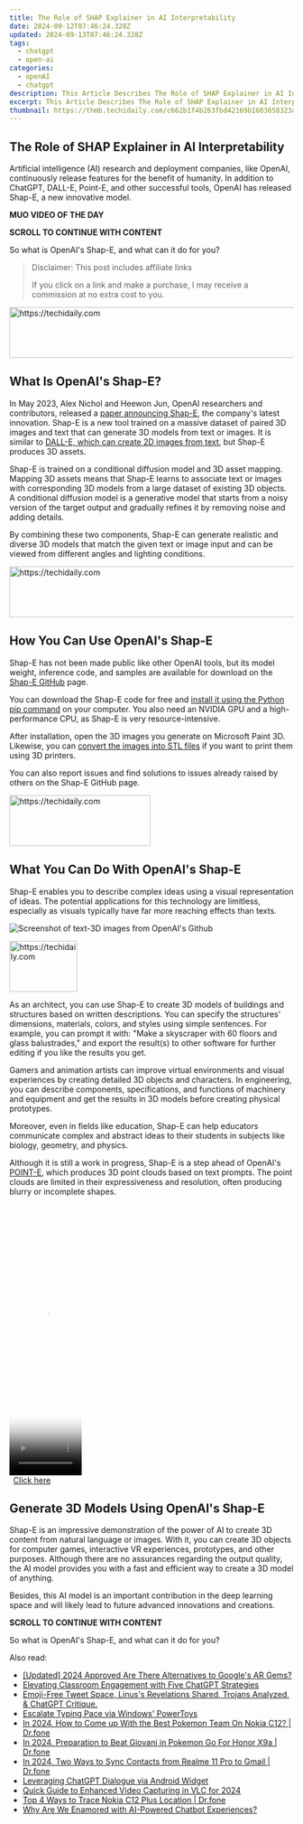 ```yaml
---
title: The Role of SHAP Explainer in AI Interpretability
date: 2024-09-12T07:46:24.328Z
updated: 2024-09-13T07:46:24.328Z
tags:
  - chatgpt
  - open-ai
categories:
  - openAI
  - chatgpt
description: This Article Describes The Role of SHAP Explainer in AI Interpretability
excerpt: This Article Describes The Role of SHAP Explainer in AI Interpretability
thumbnail: https://thmb.techidaily.com/c662b1f4b263fbd42169b1603658323aeb42e56418d3c0947fc69d77bcb17f26.jpg
---
```


## The Role of SHAP Explainer in AI Interpretability

 Artificial intelligence (AI) research and deployment companies, like OpenAI, continuously release features for the benefit of humanity. In addition to ChatGPT, DALL-E, Point-E, and other successful tools, OpenAI has released Shap-E, a new innovative model.

**MUO VIDEO OF THE DAY**

**SCROLL TO CONTINUE WITH CONTENT**

 So what is OpenAI's Shap-E, and what can it do for you?

>  Disclaimer: This post includes affiliate links
>
>  If you click on a link and make a purchase, I may receive a commission at no extra cost to you.
>

<!-- affiliate ads begin -->
<a href="https://zebaoaffiliateprogram.pxf.io/c/5597632/2137974/21526" target="_top" id="2137974">
  <img src="//a.impactradius-go.com/display-ad/21526-2137974" border="0" alt="https://techidaily.com" width="728" height="90"/>
</a>
<img height="0" width="0" src="https://zebaoaffiliateprogram.pxf.io/i/5597632/2137974/21526" style="position:absolute;visibility:hidden;" border="0" />
<!-- affiliate ads end -->

## What Is OpenAI's Shap-E?

 In May 2023, Alex Nichol and Heewon Jun, OpenAI researchers and contributors, released a [paper announcing Shap-E](https://arxiv.org/abs/2305.02463), the company's latest innovation. Shap-E is a new tool trained on a massive dataset of paired 3D images and text that can generate 3D models from text or images. It is similar to [DALL-E, which can create 2D images from text](https://www.makeuseof.com/how-to-use-dall-e-2/), but Shap-E produces 3D assets.

 Shap-E is trained on a conditional diffusion model and 3D asset mapping. Mapping 3D assets means that Shap-E learns to associate text or images with corresponding 3D models from a large dataset of existing 3D objects. A conditional diffusion model is a generative model that starts from a noisy version of the target output and gradually refines it by removing noise and adding details.

 By combining these two components, Shap-E can generate realistic and diverse 3D models that match the given text or image input and can be viewed from different angles and lighting conditions.

<!-- affiliate ads begin -->
<a href="https://appsumo.8odi.net/c/5597632/2123732/7443" target="_top" id="2123732">
  <img src="//a.impactradius-go.com/display-ad/7443-2123732" border="0" alt="https://techidaily.com" width="600" height="90"/>
</a>
<img height="0" width="0" src="https://appsumo.8odi.net/i/5597632/2123732/7443" style="position:absolute;visibility:hidden;" border="0" />
<!-- affiliate ads end -->

## How You Can Use OpenAI's Shap-E

 Shap-E has not been made public like other OpenAI tools, but its model weight, inference code, and samples are available for download on the [Shap-E GitHub](https://github.com/openai/shap-e) page.

 You can download the Shap-E code for free and [install it using the Python pip command](https://www.makeuseof.com/tag/install-pip-for-python/) on your computer. You also need an NVIDIA GPU and a high-performance CPU, as Shap-E is very resource-intensive.

 After installation, open the 3D images you generate on Microsoft Paint 3D. Likewise, you can [convert the images into STL files](https://www.makeuseof.com/what-is-an-stl-file-what-is-it-used-for/) if you want to print them using 3D printers.

 You can also report issues and find solutions to issues already raised by others on the Shap-E GitHub page.

<!-- affiliate ads begin -->
<a href="https://bluettiit.sjv.io/c/5597632/2114264/17093" target="_top" id="2114264">
  <img src="//a.impactradius-go.com/display-ad/17093-2114264" border="0" alt="https://techidaily.com" width="250" height="90"/>
</a>
<img height="0" width="0" src="https://bluettiit.sjv.io/i/5597632/2114264/17093" style="position:absolute;visibility:hidden;" border="0" />
<!-- affiliate ads end -->

## What You Can Do With OpenAI's Shap-E

 Shap-E enables you to describe complex ideas using a visual representation of ideas. The potential applications for this technology are limitless, especially as visuals typically have far more reaching effects than texts.

![Screenshot of text-3D images from OpenAI's Github](https://static1.makeuseofimages.com/wordpress/wp-content/uploads/2023/05/screenshot-of-text-3d-images-from-openai-s-github.jpg)

<!-- affiliate ads begin -->
<a href="https://aligracehair.sjv.io/c/5597632/2115925/19272" target="_top" id="2115925">
  <img src="//a.impactradius-go.com/display-ad/19272-2115925" border="0" alt="https://techidaily.com" width="120" height="90"/>
</a>
<img height="0" width="0" src="https://aligracehair.sjv.io/i/5597632/2115925/19272" style="position:absolute;visibility:hidden;" border="0" />
<!-- affiliate ads end -->

 As an architect, you can use Shap-E to create 3D models of buildings and structures based on written descriptions. You can specify the structures' dimensions, materials, colors, and styles using simple sentences. For example, you can prompt it with: "Make a skyscraper with 60 floors and glass balustrades," and export the result(s) to other software for further editing if you like the results you get.

 Gamers and animation artists can improve virtual environments and visual experiences by creating detailed 3D objects and characters. In engineering, you can describe components, specifications, and functions of machinery and equipment and get the results in 3D models before creating physical prototypes.

 Moreover, even in fields like education, Shap-E can help educators communicate complex and abstract ideas to their students in subjects like biology, geometry, and physics.

 Although it is still a work in progress, Shap-E is a step ahead of OpenAI's [POINT-E](https://openai.com/research/point-e), which produces 3D point clouds based on text prompts. The point clouds are limited in their expressiveness and resolution, often producing blurry or incomplete shapes.

<!-- affiliate ads begin -->
<span id="1975555">
					<video width="128" height="480" style="cursor:pointer"
           poster="//a.impactradius-go.com/display-clicktoplayimage/1975555.png"
           onclick="if(!this.playClicked){this.play();this.setAttribute('controls',true);this.playClicked=true;}">
	   <source src="//a.impactradius-go.com/display-ad/22993-1975555">
	   <img src="//a.impactradius-go.com/display-clicktoplayimage/1975555.png" style="border: none; height: 100%; width: 100%; object-fit: contain">
	</video>
	<div style="width:80px;text-align:center"><a href="javascript:window.open(decodeURIComponent('https%3A%2F%2Fhomestyler.sjv.io%2Fc%2F5597632%2F1975555%2F22993'), '_blank');void(0);">Click here</a></div>
</span>
<img height="0" width="0" src="https://imp.pxf.io/i/5597632/1975555/22993" style="position:absolute;visibility:hidden;" border="0" />
<!-- affiliate ads end -->

## Generate 3D Models Using OpenAI's Shap-E

 Shap-E is an impressive demonstration of the power of AI to create 3D content from natural language or images. With it, you can create 3D objects for computer games, interactive VR experiences, prototypes, and other purposes. Although there are no assurances regarding the output quality, the AI model provides you with a fast and efficient way to create a 3D model of anything.

 Besides, this AI model is an important contribution in the deep learning space and will likely lead to future advanced innovations and creations.

**SCROLL TO CONTINUE WITH CONTENT**

 So what is OpenAI's Shap-E, and what can it do for you?

<ins class="adsbygoogle"
     style="display:block"
     data-ad-format="autorelaxed"
     data-ad-client="ca-pub-7571918770474297"
     data-ad-slot="1223367746"></ins>

<ins class="adsbygoogle"
     style="display:block"
     data-ad-client="ca-pub-7571918770474297"
     data-ad-slot="8358498916"
     data-ad-format="auto"
     data-full-width-responsive="true"></ins>

<span class="atpl-alsoreadstyle">Also read:</span>
<div><ul>
<li><a href="https://article-posts.techidaily.com/updated-2024-approved-are-there-alternatives-to-googles-ar-gems/"><u>[Updated] 2024 Approved Are There Alternatives to Google's AR Gems?</u></a></li>
<li><a href="https://tech-savvy.techidaily.com/elevating-classroom-engagement-with-five-chatgpt-strategies/"><u>Elevating Classroom Engagement with Five ChatGPT Strategies</u></a></li>
<li><a href="https://tech-savvy.techidaily.com/emoji-free-tweet-space-linuss-revelations-shared-trojans-analyzed-and-chatgpt-critique/"><u>Emoji-Free Tweet Space, Linus's Revelations Shared, Trojans Analyzed, & ChatGPT Critique.</u></a></li>
<li><a href="https://windows11.techidaily.com/escalate-typing-pace-via-windows-powertoys/"><u>Escalate Typing Pace via Windows' PowerToys</u></a></li>
<li><a href="https://android-pokemon-go.techidaily.com/in-2024-how-to-come-up-with-the-best-pokemon-team-on-nokia-c12-drfone-by-drfone-virtual-android/"><u>In 2024, How to Come up With the Best Pokemon Team On Nokia C12? | Dr.fone</u></a></li>
<li><a href="https://pokemon-go-android.techidaily.com/in-2024-preparation-to-beat-giovani-in-pokemon-go-for-honor-x9a-drfone-by-drfone-virtual-android/"><u>In 2024, Preparation to Beat Giovani in Pokemon Go For Honor X9a | Dr.fone</u></a></li>
<li><a href="https://android-transfer.techidaily.com/in-2024-two-ways-to-sync-contacts-from-realme-11-pro-to-gmail-drfone-by-drfone-transfer-from-android-transfer-from-android/"><u>In 2024, Two Ways to Sync Contacts from Realme 11 Pro to Gmail | Dr.fone</u></a></li>
<li><a href="https://tech-savvy.techidaily.com/leveraging-chatgpt-dialogue-via-android-widget/"><u>Leveraging ChatGPT Dialogue via Android Widget</u></a></li>
<li><a href="https://screen-capture.techidaily.com/quick-guide-to-enhanced-video-capturing-in-vlc-for-2024/"><u>Quick Guide to Enhanced Video Capturing in VLC for 2024</u></a></li>
<li><a href="https://android-location-track.techidaily.com/top-4-ways-to-trace-nokia-c12-plus-location-drfone-by-drfone-virtual-android/"><u>Top 4 Ways to Trace Nokia C12 Plus Location | Dr.fone</u></a></li>
<li><a href="https://tech-savvy.techidaily.com/why-are-we-enamored-with-ai-powered-chatbot-experiences/"><u>Why Are We Enamored with AI-Powered Chatbot Experiences?</u></a></li>
</ul></div>

